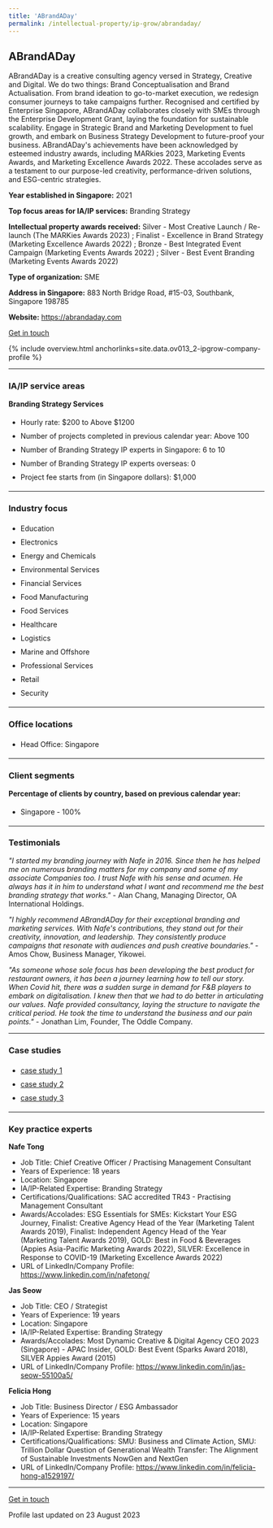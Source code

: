 ```yaml
---
title: 'ABrandADay'
permalink: /intellectual-property/ip-grow/abrandaday/
---
```


## ABrandADay

ABrandADay is a creative consulting agency versed in Strategy, Creative and Digital. We do two things: Brand Conceptualisation and Brand Actualisation. From brand ideation to go-to-market execution, we redesign consumer journeys to take campaigns further. Recognised and certified by Enterprise Singapore, ABrandADay collaborates closely with SMEs through the Enterprise Development Grant, laying the foundation for sustainable scalability. Engage in Strategic Brand and Marketing Development to fuel growth, and embark on Business Strategy Development to future-proof your business. ABrandADay's achievements have been acknowledged by esteemed industry awards, including MARkies 2023, Marketing Events Awards, and Marketing Excellence Awards 2022. These accolades serve as a testament to our purpose-led creativity, performance-driven solutions, and ESG-centric strategies.

<b>Year established in Singapore:</b> 2021

<b>Top focus areas for IA/IP services:</b> Branding Strategy

<b>Intellectual property awards received:</b> Silver - Most Creative Launch / Re-launch (The MARKies Awards 2023) ; Finalist - Excellence in Brand Strategy (Marketing Excellence Awards 2022) ; Bronze - Best Integrated Event Campaign (Marketing Events Awards 2022) ; Silver - Best Event Branding (Marketing Events Awards 2022)

<b>Type of organization:</b> SME

<b>Address in Singapore:</b> 883 North Bridge Road, #15-03, Southbank, Singapore 198785

<b>Website:</b> <a href='https://abrandaday.com'>https://abrandaday.com</a>

<a class='btn' href='https://form.gov.sg/64ade4554f9e2800115509ec' target='_blank' rel='noopener'>Get in touch</a>

{% include overview.html anchorlinks=site.data.ov013_2-ipgrow-company-profile %}

---
<a name='ip-related-service-areas'></a>
### IA/IP service areas

**Branding Strategy Services**

<ul>
<li style='line-height: 27px; margin: 0px 0px !important'>Hourly rate:  $200 to Above $1200</li>
<li style='line-height: 27px; margin: 0px 0px !important'>Number of projects completed in previous calendar year: Above 100</li>
<li style='line-height: 27px; margin: 0px 0px !important'>Number of Branding Strategy IP experts in Singapore: 6 to 10</li>
<li style='line-height: 27px; margin: 0px 0px !important'>Number of Branding Strategy IP experts overseas: 0</li>
<li style='line-height: 27px; margin: 0px 0px !important'>Project fee starts from (in Singapore dollars):  $1,000</li>
</ul>

---
<a name='industry-focus'></a>
### Industry focus

<ul><li style='line-height: 27px; margin: 0px 0px !important'> Education </li><li style='line-height: 27px; margin: 0px 0px !important'>Electronics </li><li style='line-height: 27px; margin: 0px 0px !important'>Energy and Chemicals </li><li style='line-height: 27px; margin: 0px 0px !important'>Environmental Services </li><li style='line-height: 27px; margin: 0px 0px !important'>Financial Services </li><li style='line-height: 27px; margin: 0px 0px !important'>Food Manufacturing </li><li style='line-height: 27px; margin: 0px 0px !important'>Food Services </li><li style='line-height: 27px; margin: 0px 0px !important'>Healthcare </li><li style='line-height: 27px; margin: 0px 0px !important'>Logistics </li><li style='line-height: 27px; margin: 0px 0px !important'>Marine and Offshore </li><li style='line-height: 27px; margin: 0px 0px !important'>Professional Services </li><li style='line-height: 27px; margin: 0px 0px !important'>Retail </li><li style='line-height: 27px; margin: 0px 0px !important'>Security</li></ul>

---
<a name='office-locations'></a>
### Office locations

<ul><li style='line-height: 27px; margin: 0px 0px !important'> Head Office: Singapore</li></ul>

---
<a name='client-segments'></a>
### Client segments

**Percentage of clients by country, based on previous calendar year:**

<ul><li style='line-height: 27px; margin: 0px 0px !important'> Singapore - 100%</li></ul>

---
<a name='testimonials'></a>
### Testimonials

*"I started my branding journey with Nafe in 2016. Since then he has helped me on numerous branding matters for my company and some of my associate Companies too.     I trust Nafe with his sense and acumen. He always has it in him to understand what I want and recommend me the best branding strategy that works."* - Alan Chang, Managing Director, OA International Holdings.

*"I highly recommend ABrandADay for their exceptional branding and marketing services. With Nafe's contributions, they stand out for their creativity, innovation, and leadership. They consistently produce campaigns that resonate with audiences and push creative boundaries."* - Amos Chow, Business Manager, Yikowei.

*"As someone whose sole focus has been developing the best product for restaurant owners, it has been a journey learning how to tell our story. When Covid hit, there was a sudden surge in demand for F&B players to embark on digitalisation. I knew then that we had to do better in articulating our values. Nafe provided consultancy, laying the structure to navigate the critical period. He took the time to understand the business and our pain points."* - Jonathan Lim, Founder, The Oddle Company.



---
<a name='case-studies'></a>
### Case studies

<ul><li style='line-height: 27px; margin: 0px 0px !important'> <a href="https://abrandaday.com/project/senoko-energy/" target="_blank" rel="noopener">case study 1</a></li><li style='line-height: 27px; margin: 0px 0px !important'><a href="https://abrandaday.com/campaigns/dodoland/" target="_blank" rel="noopener">case study 2</a></li><li style='line-height: 27px; margin: 0px 0px !important'><a href="https://abrandaday.com/campaigns/woke-ramen/" target="_blank" rel="noopener">case study 3</a>
</li></ul>

---
<a name='key-practice-experts'></a>
### Key practice experts

**Nafe Tong**

- Job Title: Chief Creative Officer / Practising Management Consultant
- Years of Experience: 18 years
- Location: Singapore
- IA/IP-Related Expertise: Branding Strategy
- Certifications/Qualifications: SAC accredited TR43 - Practising Management Consultant
- Awards/Accolades: ESG Essentials for SMEs: Kickstart Your ESG Journey, Finalist: Creative Agency Head of the Year (Marketing Talent Awards 2019), Finalist: Independent Agency Head of the Year (Marketing Talent Awards 2019), GOLD: Best in Food & Beverages (Appies Asia-Pacific Marketing Awards 2022), SILVER: Excellence in Response to COVID-19 (Marketing Excellence Awards 2022)
- URL of LinkedIn/Company Profile: <a href="https://www.linkedin.com/in/nafetong/" target="_blank" rel="noopener">https://www.linkedin.com/in/nafetong/</a>

**Jas Seow**

- Job Title: CEO / Strategist
- Years of Experience: 19 years
- Location: Singapore
- IA/IP-Related Expertise: Branding Strategy
- Awards/Accolades: Most Dynamic Creative & Digital Agency CEO 2023 (Singapore) - APAC Insider, GOLD: Best Event (Sparks Award 2018), SILVER Appies Award (2015)
- URL of LinkedIn/Company Profile: <a href="https://www.linkedin.com/in/jas-seow-55100a5/" target="_blank" rel="noopener">https://www.linkedin.com/in/jas-seow-55100a5/</a>

**Felicia Hong**

- Job Title: Business Director / ESG Ambassador
- Years of Experience: 15 years
- Location: Singapore
- IA/IP-Related Expertise: Branding Strategy
- Certifications/Qualifications: SMU: Business and Climate Action, SMU: Trillion Dollar Question of Generational Wealth Transfer: The Alignment of Sustainable Investments NowGen and NextGen
- URL of LinkedIn/Company Profile: <a href="https://www.linkedin.com/in/felicia-hong-a1529197/" target="_blank" rel="noopener">https://www.linkedin.com/in/felicia-hong-a1529197/</a>

---
<p>
<a class='btn' href='https://form.gov.sg/64ade4554f9e2800115509ec' target='_blank' rel='noopener'>Get in touch</a>
</p>
Profile last updated on 23 August 2023
